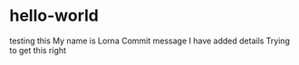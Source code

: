 # hello-world
testing this
My name is Lorna
Commit message I have added details
Trying to get this right
